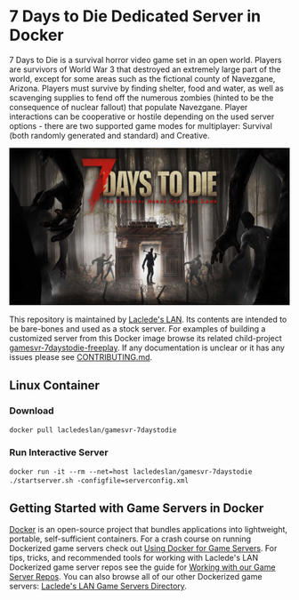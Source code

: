 # 7 Days to Die Dedicated Server in Docker

7 Days to Die is a survival horror video game set in an open world.  Players are survivors of World War  3 that destroyed an extremely large part of the world, except for some areas such as the fictional county of Navezgane, Arizona. Players must survive by finding shelter, food and water, as well as scavenging supplies to fend off the numerous zombies (hinted to be the consequence of nuclear fallout) that populate Navezgane. Player interactions can be cooperative or hostile depending on the used server options - there are two supported game modes for multiplayer: Survival (both randomly generated and standard) and Creative.

![7 Days to Die Box Art](https://raw.githubusercontent.com/LacledesLAN/gamesvr-7daystodie/master/.misc/boxart.jpg "7 Days to Die Box Art")

This repository is maintained by [Laclede's LAN](https://lacledeslan.com). Its contents are intended to be bare-bones and used as a stock server. For examples of building a customized server from this Docker image browse its related child-project [gamesvr-7daystodie-freeplay](https://github.com/LacledesLAN/gamesvr-7daystodie-freeplay). If any documentation is unclear or it has any issues please see [CONTRIBUTING.md](./CONTRIBUTING.md).

## Linux Container

### Download

```shell
docker pull lacledeslan/gamesvr-7daystodie
```

### Run Interactive Server

```shell
docker run -it --rm --net=host lacledeslan/gamesvr-7daystodie ./startserver.sh -configfile=serverconfig.xml
```

## Getting Started with Game Servers in Docker

[Docker](https://docs.docker.com/) is an open-source project that bundles applications into lightweight, portable, self-sufficient containers. For a crash course on running Dockerized game servers check out [Using Docker for Game Servers](https://github.com/LacledesLAN/README.1ST/blob/master/GameServers/DockerAndGameServers.md). For tips, tricks, and recommended tools for working with Laclede's LAN Dockerized game server repos see the guide for [Working with our Game Server Repos](https://github.com/LacledesLAN/README.1ST/blob/master/GameServers/WorkingWithOurRepos.md). You can also browse all of our other Dockerized game servers: [Laclede's LAN Game Servers Directory](https://github.com/LacledesLAN/README.1ST/tree/master/GameServers).
